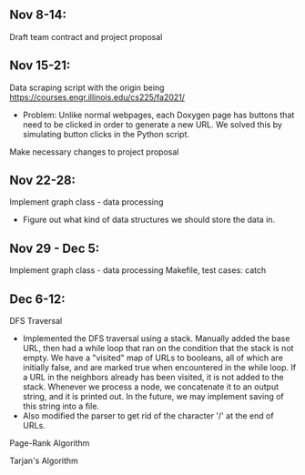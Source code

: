 ## Nov 8-14:
Draft team contract and project proposal

## Nov 15-21:
Data scraping script with the origin being https://courses.engr.illinois.edu/cs225/fa2021/
- Problem: Unlike normal webpages, each Doxygen page has buttons that need to be clicked in order to generate a new URL. We solved this by simulating button clicks in the Python script.

Make necessary changes to project proposal

## Nov 22-28:
Implement graph class - data processing
- Figure out what kind of data structures we should store the data in.

## Nov 29 - Dec 5:
Implement graph class - data processing
Makefile, test cases: catch

## Dec 6-12:
DFS Traversal
- Implemented the DFS traversal using a stack. Manually added the base URL, then had a while loop that ran on the condition that
the stack is not empty. We have a "visited" map of URLs to booleans, all of which are initially false, and are marked true when
encountered in the while loop. If a URL in the neighbors already has been visited, it is not added to the stack. Whenever 
we process a node, we concatenate it to an output string, and it is printed out. In the future, we may implement saving of this
string into a file. 
- Also modified the parser to get rid of the character '/' at the end of URLs. 

Page-Rank Algorithm

Tarjan's Algorithm
